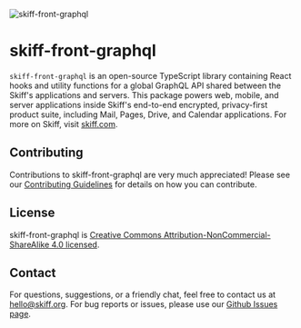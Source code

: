 ![skiff-front-graphql](https://github.com/skiff-org/skiff-apps/assets/36896271/19300602-e021-45d5-a181-d09bbc21eca7)

# skiff-front-graphql

`skiff-front-graphql` is an open-source TypeScript library containing React hooks and utility functions for a global GraphQL API shared between the Skiff's applications and servers. This package powers web, mobile, and server applications inside Skiff's end-to-end encrypted, privacy-first product suite, including Mail, Pages, Drive, and Calendar applications. For more on Skiff, visit [skiff.com](https://skiff.com).

## Contributing

Contributions to skiff-front-graphql are very much appreciated! Please see our [Contributing Guidelines](https://github.com/skiff-org/skiff-apps/blob/main/CONTRIBUTING.md) for details on how you can contribute.

## License

skiff-front-graphql is [Creative Commons Attribution-NonCommercial-ShareAlike 4.0 licensed](https://github.com/skiff-org/skiff-apps/blob/main/libs/skiff-front-graphql/LICENSE).

## Contact

For questions, suggestions, or a friendly chat, feel free to contact us at [hello@skiff.org](mailto:hello@skiff.org). For bug reports or issues, please use our [Github Issues page](https://github.com/skiff-org/skiff-apps/issues).
